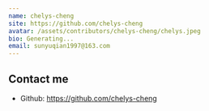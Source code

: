 ```yaml
---
name: chelys-cheng
site: https://github.com/chelys-cheng
avatar: /assets/contributors/chelys-cheng/chelys.jpeg
bio: Generating...
email: sunyuqian1997@163.com
---
```


## Contact me

- Github: <https://github.com/chelys-cheng>
